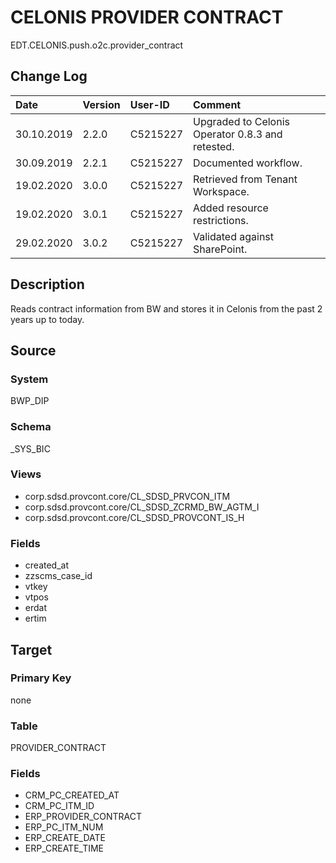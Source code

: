 # CELONIS PROVIDER CONTRACT
EDT.CELONIS.push.o2c.provider_contract


## Change Log
|   Date        |   Version |   User-ID     |   Comment     |
|   :--         |   :--     |   :--         |   :--         |
|   30.10.2019  |   2.2.0   |   C5215227    |   Upgraded to Celonis Operator 0.8.3 and retested.    |
|   30.09.2019  |   2.2.1   |   C5215227    |   Documented workflow.    |
|   19.02.2020  |   3.0.0   |   C5215227    |   Retrieved from Tenant Workspace.    |
|   19.02.2020  |   3.0.1   |   C5215227    |   Added resource restrictions.    |
|   29.02.2020  |   3.0.2   |   C5215227    |   Validated against SharePoint.    |


## Description
Reads contract information from BW and stores it in Celonis from the past 2 years up to today.


## Source

### System
BWP_DIP

### Schema
_SYS_BIC

### Views
- corp.sdsd.provcont.core/CL_SDSD_PRVCON_ITM
- corp.sdsd.provcont.core/CL_SDSD_ZCRMD_BW_AGTM_I
- corp.sdsd.provcont.core/CL_SDSD_PROVCONT_IS_H

### Fields
- created_at
- zzscms_case_id
- vtkey
- vtpos
- erdat
- ertim


## Target

### Primary Key
none

### Table
PROVIDER_CONTRACT

### Fields
- CRM_PC_CREATED_AT
- CRM_PC_ITM_ID
- ERP_PROVIDER_CONTRACT
- ERP_PC_ITM_NUM
- ERP_CREATE_DATE
- ERP_CREATE_TIME